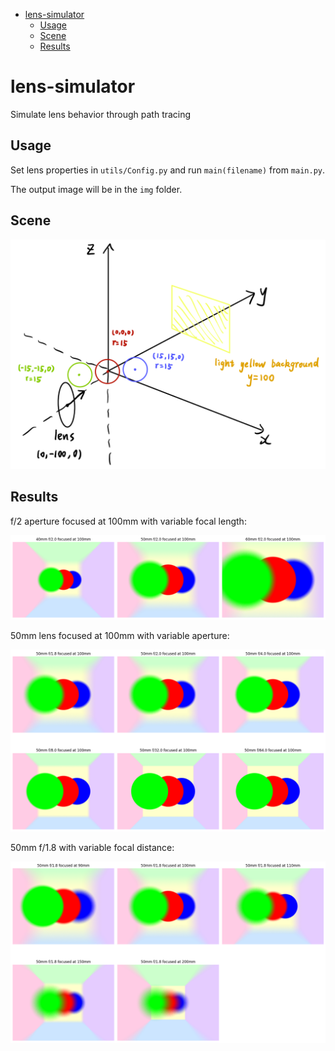 <!-- TOC -->
* [lens-simulator](#lens-simulator)
  * [Usage](#usage)
  * [Scene](#scene)
  * [Results](#results)
<!-- TOC -->

# lens-simulator

Simulate lens behavior through path tracing

## Usage

Set lens properties in `utils/Config.py` and run `main(filename)` from `main.py`.

The output image will be in the `img` folder.

## Scene

![scene](scene.png)

## Results

f/2 aperture focused at 100mm with variable focal length:

![f2_100](img/combined/f2_100.png)

50mm lens focused at 100mm with variable aperture:

![50mm_100](img/combined/50mm_100.png)

50mm f/1.8 with variable focal distance:

![50mm_f1.8](img/combined/50mm_f1.8.png)
